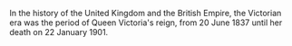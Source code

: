 In the history of the United Kingdom and the British Empire, the Victorian era was the period of Queen Victoria's reign, from 20 June 1837 until her death on 22 January 1901.